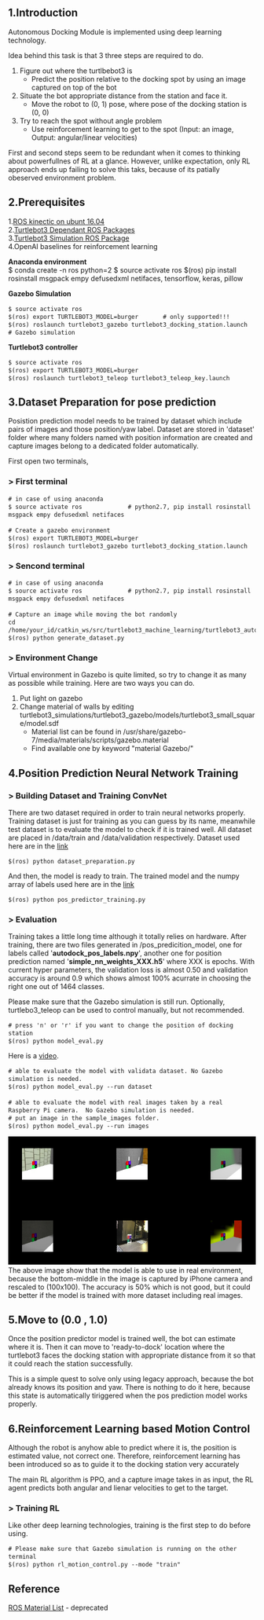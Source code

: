 ## 1.Introduction  
Autonomous Docking Module is implemented using deep learning technology. 

Idea behind this task is that 3 three steps are required to do. 
1. Figure out where the turtlbebot3 is
    - Predict the position relative to the docking spot by using an image captured on top of the bot 
2. Situate the bot appropriate distance from the station and face it. 
    - Move the robot to (0, 1) pose, where pose of the docking station is (0, 0) 
3. Try to reach the spot without angle problem 
    - Use reinforcement learning to get to the spot (Input: an image, Output: angular/linear velocities)

First and second steps seem to be redundant when it comes to thinking about powerfullnes of RL at a glance. However, unlike expectation, only RL approach ends up failing to solve this taks, because of its patially obeserved environment problem.  


## 2.Prerequisites   

1.[ROS kinectic on ubunt 16.04](http://emanual.robotis.com/docs/en/platform/turtlebot3/pc_setup/#pc-setup)  
2.[Turtlebot3 Dependant ROS Packages](http://emanual.robotis.com/docs/en/platform/turtlebot3/pc_setup/#pc-setup)  
3.[Turtlebot3 Simulation ROS Package](http://emanual.robotis.com/docs/en/platform/turtlebot3/simulation/#simulation)  
4.OpenAI baselines for reinforcement learning  

**Anaconda environment**  
    $ conda create -n ros python=2
    $ source activate ros
    $(ros) pip install rosinstall msgpack empy defusedxml netifaces, tensorflow, keras, pillow  

**Gazebo Simulation** 

    $ source activate ros
    $(ros) export TURTLEBOT3_MODEL=burger       # only supported!!!
    $(ros) roslaunch turtlebot3_gazebo turtlebot3_docking_station.launch    # Gazebo simulation 

**Turtlebot3 controller**  

    $ source activate ros
    $(ros) export TURTLEBOT3_MODEL=burger  
    $(ros) roslaunch turtlebot3_teleop turtlebot3_teleop_key.launch  


## 3.Dataset Preparation for pose prediction    

Posistion prediction model needs to be trained by dataset which include pairs of images and those position/yaw label.
Dataset are stored in 'dataset' folder where many folders named with position information are created and capture images belong to a dedicated folder automatically.  
  
First open two terminals,  

### > First terminal  
    # in case of using anaconda  
    $ source activate ros             # python2.7, pip install rosinstall msgpack empy defusedxml netifaces  

    # Create a gazebo environment
    $(ros) export TURTLEBOT3_MODEL=burger 
    $(ros) roslaunch turtlebot3_gazebo turtlebot3_docking_station.launch

### > Sencond terminal  
    # in case of using anaconda  
    $ source activate ros             # python2.7, pip install rosinstall msgpack empy defusedxml netifaces  

    # Capture an image while moving the bot randomly 
    cd /home/your_id/catkin_ws/src/turtlebot3_machine_learning/turtlebot3_auto_docking/src  
    $(ros) python generate_dataset.py  

### > Environment Change 

Virtual environment in Gazebo is quite limited, so try to change it as many as possible while training. 
Here are two ways you can do.  

1. Put light on gazebo 
2. Change material of walls by editing turtlebot3_simulations/turtlebot3_gazebo/models/turtlebot3_small_square/model.sdf  
    - Material list can be found in /usr/share/gazebo-7/media/materials/scripts/gazebo.material  
    - Find available one by keyword "material Gazebo/"  

## 4.Position Prediction Neural Network Training  

### > Building Dataset and Training ConvNet  

There are two dataset required in order to train neural networks properly. Training dataset is just for training as you can guess by its name, meanwhile test dataset is to evaluate the model to check if it is trained well. All dataset are placed in /data/train and /data/validation respectively. Dataset used here are in the [link](https://cloud.tigiminsight.com/index.php/s/eNCU70mrTem6WjF)

    $(ros) python dataset_preparation.py

And then, the model is ready to train. The trained model and the numpy array of labels used here are in the [link](https://cloud.tigiminsight.com/index.php/s/CaA4I9rUDklID2F)    

    $(ros) python pos_predictor_training.py


### > Evaluation  

Training takes a little long time although it totally relies on hardware. After training, there are two files generated in /pos_predicition_model, one for labels called '**autodock_pos_labels.npy**', another one for position prediction named '**simple_nn_weights_XXX.h5**' where XXX is epochs. With current hyper parameters, the validation loss is almost 0.50 and validation accuracy is around 0.9 which shows almost 100% acurrate in choosing the right one out of 1464 classes.   

Please make sure that the Gazebo simulation is still run. Optionally, turtlebo3_teleop can be used to control manually, but not recommended.  

    # press 'n' or 'r' if you want to change the position of docking station
    $(ros) python model_eval.py     

Here is a [video](https://www.youtube.com/watch?v=olI7jhhOlT8). 

    # able to evaluate the model with validata dataset. No Gazebo simulation is needed. 
    $(ros) python model_eval.py --run dataset

    # able to evaluate the model with real images taken by a real Raspberry Pi camera.  No Gazebo simulation is needed.
    # put an image in the sample_images folder. 
    $(ros) python model_eval.py --run images 

![](./(0.3_0.4_-0.1)_training_images_5_real_image_1.png)  
The above image show that the model is able to use in real environment, because the bottom-middle in the image is captured by iPhone camera and rescaled to (100x100). The accuracy is 50% which is not good, but it could be better if the model is trained with more dataset including real images.  

## 5.Move to (0.0 , 1.0)  
  
Once the position predictor model is trained well, the bot can estimate where it is. Then it can move to 'ready-to-dock' location where the turtlebot3 faces the docking station with appropriate distance from it so that it could reach the  station successfully.  

This is a simple quest to solve only using legacy approach, because the bot already knows its position and yaw. There is nothing to do it here, because this state is automatically tiriggered when the pos prediction model works properly.  


## 6.Reinforcement Learning based Motion Control  

Although the robot is anyhow able to predict where it is, the position is estimated value, not correct one. Therefore, reinforcement learning has been introduced so as to guide it to the docking station very accurately 

The main RL algorithm is PPO, and a capture image takes in as input, the RL agent predicts both angular and lienar velocities to get to the target.

### > Training RL   
Like other deep learning technologies, training is the first step to do before using.   

    # Please make sure that Gazebo simulation is running on the other terminal 
    $(ros) python rl_motion_control.py --mode "train"



## Reference  
[ROS Material List](http://wiki.ros.org/simulator_gazebo/Tutorials/ListOfMaterials) - deprecated  